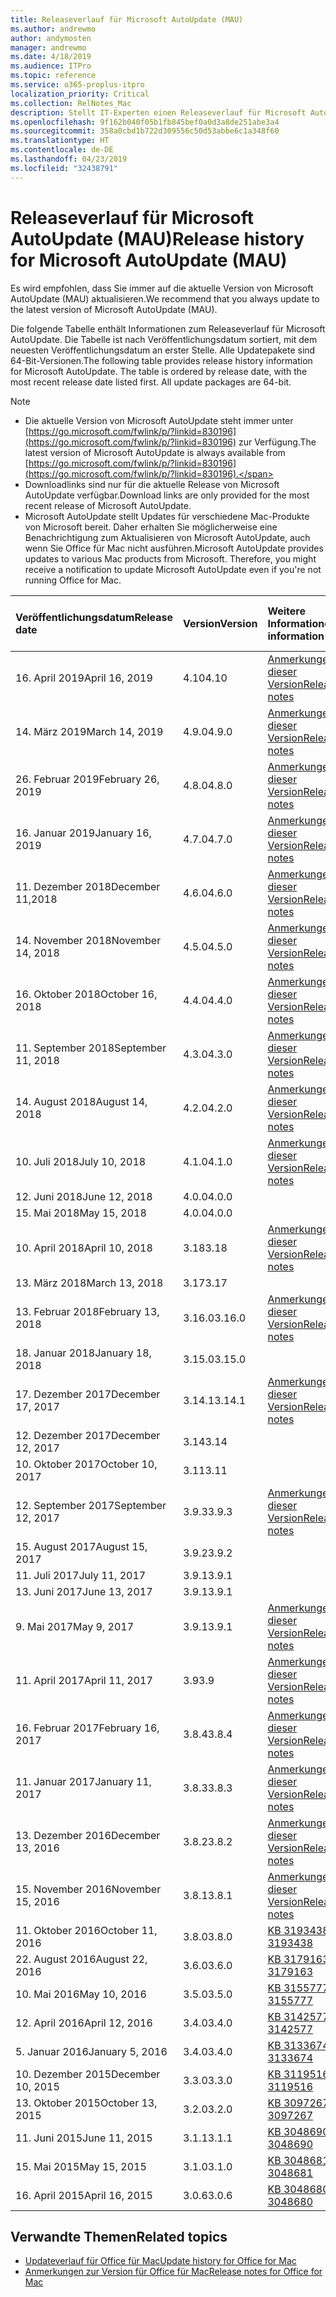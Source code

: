 ```yaml
---
title: Releaseverlauf für Microsoft AutoUpdate (MAU)
ms.author: andrewmo
author: andymosten
manager: andrewmo
ms.date: 4/18/2019
ms.audience: ITPro
ms.topic: reference
ms.service: o365-proplus-itpro
localization_priority: Critical
ms.collection: RelNotes_Mac
description: Stellt IT-Experten einen Releaseverlauf für Microsoft AutoUpdate (MAU) zur Verfügung.
ms.openlocfilehash: 9f162b040f05b1fb845bef0a0d3a8de251abe3a4
ms.sourcegitcommit: 358a0cbd1b722d309556c50d53abbe6c1a348f60
ms.translationtype: HT
ms.contentlocale: de-DE
ms.lasthandoff: 04/23/2019
ms.locfileid: "32438791"
---
```

# <a name="release-history-for-microsoft-autoupdate-mau"></a><span data-ttu-id="b5c56-103">Releaseverlauf für Microsoft AutoUpdate (MAU)</span><span class="sxs-lookup"><span data-stu-id="b5c56-103">Release history for Microsoft AutoUpdate (MAU)</span></span>
 
<span data-ttu-id="b5c56-104">Es wird empfohlen, dass Sie immer auf die aktuelle Version von Microsoft AutoUpdate (MAU) aktualisieren.</span><span class="sxs-lookup"><span data-stu-id="b5c56-104">We recommend that you always update to the latest version of Microsoft AutoUpdate (MAU).</span></span>

<span data-ttu-id="b5c56-p101">Die folgende Tabelle enthält Informationen zum Releaseverlauf für Microsoft AutoUpdate. Die Tabelle ist nach Veröffentlichungsdatum sortiert, mit dem neuesten Veröffentlichungsdatum an erster Stelle. Alle Updatepakete sind 64-Bit-Versionen.</span><span class="sxs-lookup"><span data-stu-id="b5c56-p101">The following table provides release history information for Microsoft AutoUpdate. The table is ordered by release date, with the most recent release date listed first. All update packages are 64-bit.</span></span>


> [!NOTE]
> - <span data-ttu-id="b5c56-108">Die aktuelle Version von Microsoft AutoUpdate steht immer unter [https://go.microsoft.com/fwlink/p/?linkid=830196](https://go.microsoft.com/fwlink/p/?linkid=830196) zur Verfügung.</span><span class="sxs-lookup"><span data-stu-id="b5c56-108">The latest version of Microsoft AutoUpdate is always available from [https://go.microsoft.com/fwlink/p/?linkid=830196](https://go.microsoft.com/fwlink/p/?linkid=830196).</span></span>
> - <span data-ttu-id="b5c56-109">Downloadlinks sind nur für die aktuelle Release von Microsoft AutoUpdate verfügbar.</span><span class="sxs-lookup"><span data-stu-id="b5c56-109">Download links are only provided for the most recent release of Microsoft AutoUpdate.</span></span>
> - <span data-ttu-id="b5c56-p102">Microsoft AutoUpdate stellt Updates für verschiedene Mac-Produkte von Microsoft bereit. Daher erhalten Sie möglicherweise eine Benachrichtigung zum Aktualisieren von Microsoft AutoUpdate, auch wenn Sie Office für Mac nicht ausführen.</span><span class="sxs-lookup"><span data-stu-id="b5c56-p102">Microsoft AutoUpdate provides updates to various Mac products from Microsoft. Therefore, you might receive a notification to update Microsoft AutoUpdate even if you're not running Office for Mac.</span></span>
  
|<span data-ttu-id="b5c56-112">**Veröffentlichungsdatum**</span><span class="sxs-lookup"><span data-stu-id="b5c56-112">**Release date**</span></span>|<span data-ttu-id="b5c56-113">**Version**</span><span class="sxs-lookup"><span data-stu-id="b5c56-113">**Version**</span></span>|<span data-ttu-id="b5c56-114">**Weitere Informationen**</span><span class="sxs-lookup"><span data-stu-id="b5c56-114">**More information**</span></span>|<span data-ttu-id="b5c56-115">**Downloadlink für Updatepaket**</span><span class="sxs-lookup"><span data-stu-id="b5c56-115">**Download link for the update package**</span></span>|
|:-----|:-----|:-----|:-----|
|<span data-ttu-id="b5c56-116">16. April 2019</span><span class="sxs-lookup"><span data-stu-id="b5c56-116">April 16, 2019</span></span> <br/>|<span data-ttu-id="b5c56-117">4.10</span><span class="sxs-lookup"><span data-stu-id="b5c56-117">4.10</span></span> <br/> | [<span data-ttu-id="b5c56-118">Anmerkungen zu dieser Version</span><span class="sxs-lookup"><span data-stu-id="b5c56-118">Release notes</span></span>](release-notes-office-for-mac.md#April-2019-release) <br/> |[<span data-ttu-id="b5c56-119">MAU 4.10 herunterladen</span><span class="sxs-lookup"><span data-stu-id="b5c56-119">Download MAU 4.10</span></span>](https://go.microsoft.com/fwlink/p/?linkid=830196) <br/> |
|<span data-ttu-id="b5c56-120">14. März 2019</span><span class="sxs-lookup"><span data-stu-id="b5c56-120">March 14, 2019</span></span> <br/>|<span data-ttu-id="b5c56-121">4.9.0</span><span class="sxs-lookup"><span data-stu-id="b5c56-121">4.9.0</span></span> <br/> | [<span data-ttu-id="b5c56-122">Anmerkungen zu dieser Version</span><span class="sxs-lookup"><span data-stu-id="b5c56-122">Release notes</span></span>](release-notes-office-for-mac.md#march-2019-release) <br/> | <br/> |
|<span data-ttu-id="b5c56-123">26. Februar 2019</span><span class="sxs-lookup"><span data-stu-id="b5c56-123">February 26, 2019</span></span> <br/>|<span data-ttu-id="b5c56-124">4.8.0</span><span class="sxs-lookup"><span data-stu-id="b5c56-124">4.8.0</span></span> <br/> | [<span data-ttu-id="b5c56-125">Anmerkungen zu dieser Version</span><span class="sxs-lookup"><span data-stu-id="b5c56-125">Release notes</span></span>](release-notes-office-for-mac.md#january-2019-release) <br/> |<br/> |
|<span data-ttu-id="b5c56-126">16. Januar 2019</span><span class="sxs-lookup"><span data-stu-id="b5c56-126">January 16, 2019</span></span> <br/>|<span data-ttu-id="b5c56-127">4.7.0</span><span class="sxs-lookup"><span data-stu-id="b5c56-127">4.7.0</span></span> <br/> | [<span data-ttu-id="b5c56-128">Anmerkungen zu dieser Version</span><span class="sxs-lookup"><span data-stu-id="b5c56-128">Release notes</span></span>](release-notes-office-for-mac.md#january-2019-release) <br/> | |
|<span data-ttu-id="b5c56-129">11. Dezember 2018</span><span class="sxs-lookup"><span data-stu-id="b5c56-129">December 11,2018</span></span> <br/>|<span data-ttu-id="b5c56-130">4.6.0</span><span class="sxs-lookup"><span data-stu-id="b5c56-130">4.6.0</span></span> <br/> | [<span data-ttu-id="b5c56-131">Anmerkungen zu dieser Version</span><span class="sxs-lookup"><span data-stu-id="b5c56-131">Release notes</span></span>](release-notes-office-for-mac.md#december-2018-release) <br/> ||
|<span data-ttu-id="b5c56-132">14. November 2018</span><span class="sxs-lookup"><span data-stu-id="b5c56-132">November 14, 2018</span></span> <br/> |<span data-ttu-id="b5c56-133">4.5.0</span><span class="sxs-lookup"><span data-stu-id="b5c56-133">4.5.0</span></span> <br/> |[<span data-ttu-id="b5c56-134">Anmerkungen zu dieser Version</span><span class="sxs-lookup"><span data-stu-id="b5c56-134">Release notes</span></span>](release-notes-office-for-mac.md#november-2018-release) <br/> | |
|<span data-ttu-id="b5c56-135">16. Oktober 2018</span><span class="sxs-lookup"><span data-stu-id="b5c56-135">October 16, 2018</span></span> <br/> |<span data-ttu-id="b5c56-136">4.4.0</span><span class="sxs-lookup"><span data-stu-id="b5c56-136">4.4.0</span></span> <br/> |[<span data-ttu-id="b5c56-137">Anmerkungen zu dieser Version</span><span class="sxs-lookup"><span data-stu-id="b5c56-137">Release notes</span></span>](release-notes-office-for-mac.md#october-2018-release) <br/> | |
|<span data-ttu-id="b5c56-138">11. September 2018</span><span class="sxs-lookup"><span data-stu-id="b5c56-138">September 11, 2018</span></span>  <br/> |<span data-ttu-id="b5c56-139">4.3.0</span><span class="sxs-lookup"><span data-stu-id="b5c56-139">4.3.0</span></span>  <br/> |[<span data-ttu-id="b5c56-140">Anmerkungen zu dieser Version</span><span class="sxs-lookup"><span data-stu-id="b5c56-140">Release notes</span></span>](release-notes-office-for-mac.md#september-2018-release) <br/> | |
|<span data-ttu-id="b5c56-141">14. August 2018</span><span class="sxs-lookup"><span data-stu-id="b5c56-141">August 14, 2018</span></span>  <br/> |<span data-ttu-id="b5c56-142">4.2.0</span><span class="sxs-lookup"><span data-stu-id="b5c56-142">4.2.0</span></span>  <br/> |[<span data-ttu-id="b5c56-143">Anmerkungen zu dieser Version</span><span class="sxs-lookup"><span data-stu-id="b5c56-143">Release notes</span></span>](release-notes-office-for-mac.md#august-2018-release) <br/> | |
|<span data-ttu-id="b5c56-144">10. Juli 2018</span><span class="sxs-lookup"><span data-stu-id="b5c56-144">July 10, 2018</span></span>  <br/> |<span data-ttu-id="b5c56-145">4.1.0</span><span class="sxs-lookup"><span data-stu-id="b5c56-145">4.1.0</span></span>  <br/> |[<span data-ttu-id="b5c56-146">Anmerkungen zu dieser Version</span><span class="sxs-lookup"><span data-stu-id="b5c56-146">Release notes</span></span>](release-notes-office-for-mac.md#july-2018-release) <br/> | |
|<span data-ttu-id="b5c56-147">12. Juni 2018</span><span class="sxs-lookup"><span data-stu-id="b5c56-147">June 12, 2018</span></span>  <br/> |<span data-ttu-id="b5c56-148">4.0.0</span><span class="sxs-lookup"><span data-stu-id="b5c56-148">4.0.0</span></span>  <br/> |||
|<span data-ttu-id="b5c56-149">15. Mai 2018</span><span class="sxs-lookup"><span data-stu-id="b5c56-149">May 15, 2018</span></span>  <br/> |<span data-ttu-id="b5c56-150">4.0.0</span><span class="sxs-lookup"><span data-stu-id="b5c56-150">4.0.0</span></span>  <br/> |||
|<span data-ttu-id="b5c56-151">10. April 2018</span><span class="sxs-lookup"><span data-stu-id="b5c56-151">April 10, 2018</span></span>  <br/> |<span data-ttu-id="b5c56-152">3.18</span><span class="sxs-lookup"><span data-stu-id="b5c56-152">3.18</span></span>  <br/> |[<span data-ttu-id="b5c56-153">Anmerkungen zu dieser Version</span><span class="sxs-lookup"><span data-stu-id="b5c56-153">Release notes</span></span>](release-notes-office-for-mac.md#april-2018-release) <br/> ||
|<span data-ttu-id="b5c56-154">13. März 2018</span><span class="sxs-lookup"><span data-stu-id="b5c56-154">March 13, 2018</span></span>  <br/> |<span data-ttu-id="b5c56-155">3.17</span><span class="sxs-lookup"><span data-stu-id="b5c56-155">3.17</span></span>  <br/> |||
|<span data-ttu-id="b5c56-156">13. Februar 2018</span><span class="sxs-lookup"><span data-stu-id="b5c56-156">February 13, 2018</span></span>  <br/> |<span data-ttu-id="b5c56-157">3.16.0</span><span class="sxs-lookup"><span data-stu-id="b5c56-157">3.16.0</span></span>  <br/> |[<span data-ttu-id="b5c56-158">Anmerkungen zu dieser Version</span><span class="sxs-lookup"><span data-stu-id="b5c56-158">Release notes</span></span>](release-notes-office-for-mac.md#february-2018-release) <br/> | <br/> |
|<span data-ttu-id="b5c56-159">18. Januar 2018</span><span class="sxs-lookup"><span data-stu-id="b5c56-159">January 18, 2018</span></span>  <br/> |<span data-ttu-id="b5c56-160">3.15.0</span><span class="sxs-lookup"><span data-stu-id="b5c56-160">3.15.0</span></span>  <br/> |<br/> |
|<span data-ttu-id="b5c56-161">17. Dezember 2017</span><span class="sxs-lookup"><span data-stu-id="b5c56-161">December 17, 2017</span></span>  <br/> |<span data-ttu-id="b5c56-162">3.14.1</span><span class="sxs-lookup"><span data-stu-id="b5c56-162">3.14.1</span></span>  <br/> |[<span data-ttu-id="b5c56-163">Anmerkungen zu dieser Version</span><span class="sxs-lookup"><span data-stu-id="b5c56-163">Release notes</span></span>](release-notes-office-for-mac.md#december-2017-release) <br/> | <br/> |
|<span data-ttu-id="b5c56-164">12. Dezember 2017</span><span class="sxs-lookup"><span data-stu-id="b5c56-164">December 12, 2017</span></span>  <br/> |<span data-ttu-id="b5c56-165">3.14</span><span class="sxs-lookup"><span data-stu-id="b5c56-165">3.14</span></span>  <br/> ||  <br/> |
|<span data-ttu-id="b5c56-166">10. Oktober 2017</span><span class="sxs-lookup"><span data-stu-id="b5c56-166">October 10, 2017</span></span>  <br/> |<span data-ttu-id="b5c56-167">3.11</span><span class="sxs-lookup"><span data-stu-id="b5c56-167">3.11</span></span>  <br/> ||<br/> |
|<span data-ttu-id="b5c56-168">12. September 2017</span><span class="sxs-lookup"><span data-stu-id="b5c56-168">September 12, 2017</span></span>  <br/> |<span data-ttu-id="b5c56-169">3.9.3</span><span class="sxs-lookup"><span data-stu-id="b5c56-169">3.9.3</span></span>  <br/> |[<span data-ttu-id="b5c56-170">Anmerkungen zu dieser Version</span><span class="sxs-lookup"><span data-stu-id="b5c56-170">Release notes</span></span>](release-notes-office-for-mac.md#september-2017-release) <br/> |<br/> |
|<span data-ttu-id="b5c56-171">15. August 2017</span><span class="sxs-lookup"><span data-stu-id="b5c56-171">August 15, 2017</span></span>  <br/> |<span data-ttu-id="b5c56-172">3.9.2</span><span class="sxs-lookup"><span data-stu-id="b5c56-172">3.9.2</span></span>  <br/> || <br/> |
|<span data-ttu-id="b5c56-173">11. Juli 2017</span><span class="sxs-lookup"><span data-stu-id="b5c56-173">July 11, 2017</span></span>  <br/> |<span data-ttu-id="b5c56-174">3.9.1</span><span class="sxs-lookup"><span data-stu-id="b5c56-174">3.9.1</span></span>  <br/> || <br/> |
|<span data-ttu-id="b5c56-175">13. Juni 2017</span><span class="sxs-lookup"><span data-stu-id="b5c56-175">June 13, 2017</span></span>  <br/> |<span data-ttu-id="b5c56-176">3.9.1</span><span class="sxs-lookup"><span data-stu-id="b5c56-176">3.9.1</span></span>  <br/> || <br/> |
|<span data-ttu-id="b5c56-177">9. Mai 2017</span><span class="sxs-lookup"><span data-stu-id="b5c56-177">May 9, 2017</span></span>  <br/> |<span data-ttu-id="b5c56-178">3.9.1</span><span class="sxs-lookup"><span data-stu-id="b5c56-178">3.9.1</span></span>  <br/> |[<span data-ttu-id="b5c56-179">Anmerkungen zu dieser Version</span><span class="sxs-lookup"><span data-stu-id="b5c56-179">Release notes</span></span>](release-notes-office-for-mac.md#may-2017-release) <br/> | <br/> |
|<span data-ttu-id="b5c56-180">11. April 2017</span><span class="sxs-lookup"><span data-stu-id="b5c56-180">April 11, 2017</span></span>  <br/> |<span data-ttu-id="b5c56-181">3.9</span><span class="sxs-lookup"><span data-stu-id="b5c56-181">3.9</span></span>  <br/> |[<span data-ttu-id="b5c56-182">Anmerkungen zu dieser Version</span><span class="sxs-lookup"><span data-stu-id="b5c56-182">Release notes</span></span>](release-notes-office-for-mac.md#april-2017-release) <br/> |  <br/> |
|<span data-ttu-id="b5c56-183">16. Februar 2017</span><span class="sxs-lookup"><span data-stu-id="b5c56-183">February 16, 2017</span></span>  <br/> |<span data-ttu-id="b5c56-184">3.8.4</span><span class="sxs-lookup"><span data-stu-id="b5c56-184">3.8.4</span></span>  <br/> |[<span data-ttu-id="b5c56-185">Anmerkungen zu dieser Version</span><span class="sxs-lookup"><span data-stu-id="b5c56-185">Release notes</span></span>](release-notes-office-for-mac.md#february-2017-release) <br/> | <br/> |
|<span data-ttu-id="b5c56-186">11. Januar 2017</span><span class="sxs-lookup"><span data-stu-id="b5c56-186">January 11, 2017</span></span>  <br/> |<span data-ttu-id="b5c56-187">3.8.3</span><span class="sxs-lookup"><span data-stu-id="b5c56-187">3.8.3</span></span>  <br/> |[<span data-ttu-id="b5c56-188">Anmerkungen zu dieser Version</span><span class="sxs-lookup"><span data-stu-id="b5c56-188">Release notes</span></span>](release-notes-office-for-mac.md#january-2017-release) <br/> | <br/> |
|<span data-ttu-id="b5c56-189">13. Dezember 2016</span><span class="sxs-lookup"><span data-stu-id="b5c56-189">December 13, 2016</span></span>  <br/> |<span data-ttu-id="b5c56-190">3.8.2</span><span class="sxs-lookup"><span data-stu-id="b5c56-190">3.8.2</span></span>  <br/> |[<span data-ttu-id="b5c56-191">Anmerkungen zu dieser Version</span><span class="sxs-lookup"><span data-stu-id="b5c56-191">Release notes</span></span>](release-notes-office-for-mac.md#december-2016-release) <br/> | <br/> |
|<span data-ttu-id="b5c56-192">15. November 2016</span><span class="sxs-lookup"><span data-stu-id="b5c56-192">November 15, 2016</span></span>  <br/> |<span data-ttu-id="b5c56-193">3.8.1</span><span class="sxs-lookup"><span data-stu-id="b5c56-193">3.8.1</span></span>  <br/> |[<span data-ttu-id="b5c56-194">Anmerkungen zu dieser Version</span><span class="sxs-lookup"><span data-stu-id="b5c56-194">Release notes</span></span>](release-notes-office-for-mac.md#november-2016-release) <br/> | <br/> |
|<span data-ttu-id="b5c56-195">11. Oktober 2016</span><span class="sxs-lookup"><span data-stu-id="b5c56-195">October 11, 2016</span></span>  <br/> |<span data-ttu-id="b5c56-196">3.8.0</span><span class="sxs-lookup"><span data-stu-id="b5c56-196">3.8.0</span></span>  <br/> |[<span data-ttu-id="b5c56-197">KB 3193438</span><span class="sxs-lookup"><span data-stu-id="b5c56-197">KB 3193438</span></span>](https://support.microsoft.com/kb/3193438) <br/> | <br/> |
|<span data-ttu-id="b5c56-198">22. August 2016</span><span class="sxs-lookup"><span data-stu-id="b5c56-198">August 22, 2016</span></span>  <br/> |<span data-ttu-id="b5c56-199">3.6.0</span><span class="sxs-lookup"><span data-stu-id="b5c56-199">3.6.0</span></span>  <br/> |[<span data-ttu-id="b5c56-200">KB 3179163</span><span class="sxs-lookup"><span data-stu-id="b5c56-200">KB 3179163</span></span>](https://support.microsoft.com/kb/3179163) <br/> | <br/> |
|<span data-ttu-id="b5c56-201">10. Mai 2016</span><span class="sxs-lookup"><span data-stu-id="b5c56-201">May 10, 2016</span></span>  <br/> |<span data-ttu-id="b5c56-202">3.5.0</span><span class="sxs-lookup"><span data-stu-id="b5c56-202">3.5.0</span></span>  <br/> |[<span data-ttu-id="b5c56-203">KB 3155777</span><span class="sxs-lookup"><span data-stu-id="b5c56-203">KB 3155777</span></span>](https://support.microsoft.com/kb/3155777) <br/> | <br/> |
|<span data-ttu-id="b5c56-204">12. April 2016</span><span class="sxs-lookup"><span data-stu-id="b5c56-204">April 12, 2016</span></span>  <br/> |<span data-ttu-id="b5c56-205">3.4.0</span><span class="sxs-lookup"><span data-stu-id="b5c56-205">3.4.0</span></span>  <br/> |[<span data-ttu-id="b5c56-206">KB 3142577</span><span class="sxs-lookup"><span data-stu-id="b5c56-206">KB 3142577</span></span>](https://support.microsoft.com/kb/3142577) <br/> | <br/> |
|<span data-ttu-id="b5c56-207">5. Januar 2016</span><span class="sxs-lookup"><span data-stu-id="b5c56-207">January 5, 2016</span></span>  <br/> |<span data-ttu-id="b5c56-208">3.4.0</span><span class="sxs-lookup"><span data-stu-id="b5c56-208">3.4.0</span></span>  <br/> |[<span data-ttu-id="b5c56-209">KB 3133674</span><span class="sxs-lookup"><span data-stu-id="b5c56-209">KB 3133674</span></span>](https://support.microsoft.com/kb/3133674) <br/> | <br/> |
|<span data-ttu-id="b5c56-210">10. Dezember 2015</span><span class="sxs-lookup"><span data-stu-id="b5c56-210">December 10, 2015</span></span>  <br/> |<span data-ttu-id="b5c56-211">3.3.0</span><span class="sxs-lookup"><span data-stu-id="b5c56-211">3.3.0</span></span>  <br/> |[<span data-ttu-id="b5c56-212">KB 3119516</span><span class="sxs-lookup"><span data-stu-id="b5c56-212">KB 3119516</span></span>](https://support.microsoft.com/kb/3119516) <br/> | <br/> |
|<span data-ttu-id="b5c56-213">13. Oktober 2015</span><span class="sxs-lookup"><span data-stu-id="b5c56-213">October 13, 2015</span></span>  <br/> |<span data-ttu-id="b5c56-214">3.2.0</span><span class="sxs-lookup"><span data-stu-id="b5c56-214">3.2.0</span></span>  <br/> |[<span data-ttu-id="b5c56-215">KB 3097267</span><span class="sxs-lookup"><span data-stu-id="b5c56-215">KB 3097267</span></span>](https://support.microsoft.com/kb/3097267) <br/> | <br/> |
|<span data-ttu-id="b5c56-216">11. Juni 2015</span><span class="sxs-lookup"><span data-stu-id="b5c56-216">June 11, 2015</span></span>  <br/> |<span data-ttu-id="b5c56-217">3.1.1</span><span class="sxs-lookup"><span data-stu-id="b5c56-217">3.1.1</span></span>  <br/> |[<span data-ttu-id="b5c56-218">KB 3048690</span><span class="sxs-lookup"><span data-stu-id="b5c56-218">KB 3048690</span></span>](https://support.microsoft.com/kb/3048690) <br/> | <br/> |
|<span data-ttu-id="b5c56-219">15. Mai 2015</span><span class="sxs-lookup"><span data-stu-id="b5c56-219">May 15, 2015</span></span>  <br/> |<span data-ttu-id="b5c56-220">3.1.0</span><span class="sxs-lookup"><span data-stu-id="b5c56-220">3.1.0</span></span>  <br/> |[<span data-ttu-id="b5c56-221">KB 3048681</span><span class="sxs-lookup"><span data-stu-id="b5c56-221">KB 3048681</span></span>](https://support.microsoft.com/kb/3048681) <br/> | <br/> |
|<span data-ttu-id="b5c56-222">16. April 2015</span><span class="sxs-lookup"><span data-stu-id="b5c56-222">April 16, 2015</span></span>  <br/> |<span data-ttu-id="b5c56-223">3.0.6</span><span class="sxs-lookup"><span data-stu-id="b5c56-223">3.0.6</span></span>  <br/> |[<span data-ttu-id="b5c56-224">KB 3048680</span><span class="sxs-lookup"><span data-stu-id="b5c56-224">KB 3048680</span></span>](https://support.microsoft.com/kb/3048680) <br/> | <br/> |

## <a name="related-topics"></a><span data-ttu-id="b5c56-225">Verwandte Themen</span><span class="sxs-lookup"><span data-stu-id="b5c56-225">Related topics</span></span>

- [<span data-ttu-id="b5c56-226">Updateverlauf für Office für Mac</span><span class="sxs-lookup"><span data-stu-id="b5c56-226">Update history for Office for Mac</span></span>](update-history-office-for-mac.md)
- [<span data-ttu-id="b5c56-227">Anmerkungen zur Version für Office für Mac</span><span class="sxs-lookup"><span data-stu-id="b5c56-227">Release notes for Office for Mac</span></span>](release-notes-office-for-mac.md) 